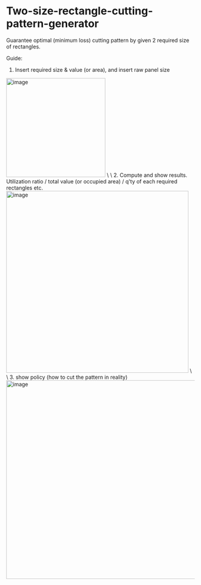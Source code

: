 # Two-size-rectangle-cutting-pattern-generator
Guarantee optimal (minimum loss) cutting pattern by given 2 required size of rectangles.

Guide:
1. Insert required size & value (or area), and insert raw panel size
<img width="265" alt="image" src="https://github.com/river062008/Two-size-rectangle-cutting-pattern-generator/assets/102459349/1ff6a775-7fc9-4a32-9ba5-6ba772cf10a0">
\
\
2. Compute and show results. Utilization ratio / total value (or occupied area) / q'ty of each required rectangles etc.
<img width="487" alt="image" src="https://github.com/river062008/Two-size-rectangle-cutting-pattern-generator/assets/102459349/5bfb1dfc-adfe-45e9-b597-2159b766663c">
\
\
3. show policy (how to cut the pattern in reality)
<img width="532" alt="image" src="https://github.com/river062008/Two-size-rectangle-cutting-pattern-generator/assets/102459349/3b079455-a881-4348-ad88-8df33f3947b5">
